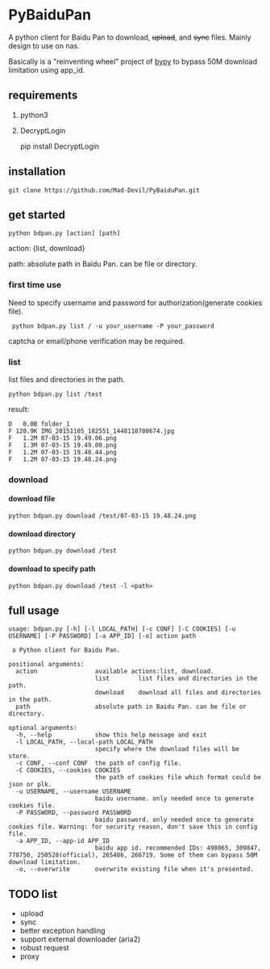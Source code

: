 # PyBaiduPan
A python client for Baidu Pan to download, ~~upload~~, and ~~sync~~ files.  Mainly design to use on nas.

Basically is a "reinventing wheel" project of [bypy](https://github.com/houtianze/bypy) to bypass 50M download limitation using app_id.
## requirements
1. python3
2. DecryptLogin


    pip install DecryptLogin
## installation
    git clone https://github.com/Mad-Devil/PyBaiduPan.git
## get started
    python bdpan.py [action] [path]
action: {list, download}

path: absolute path in Baidu Pan. can be file or directory.
### first time use
Need to specify username and password for authorization(generate cookies file).

     python bdpan.py list / -u your_username -P your_password
captcha or email/phone verification may be required.
### list
list files and directories in the path.

    python bdpan.py list /test
result:

    D   0.0B folder_1
    F 120.9K IMG_20151105_182551_1448110780674.jpg
    F   1.2M 07-03-15 19.49.06.png
    F   1.3M 07-03-15 19.49.00.png
    F   1.2M 07-03-15 19.48.44.png
    F   1.2M 07-03-15 19.48.24.png

### download
#### download file
    python bdpan.py download /test/07-03-15 19.48.24.png
#### download directory
    python bdpan.py download /test
#### download to specify path
    python bdpan.py download /test -l <path>
## full usage
    usage: bdpan.py [-h] [-l LOCAL_PATH] [-c CONF] [-C COOKIES] [-u USERNAME] [-P PASSWORD] [-a APP_ID] [-o] action path
    
     a Python client for Baidu Pan.
    
    positional arguments:
      action                available actions:list, download.
                            list		list files and directories in the path.
                            download	download all files and directories in the path.
      path                  absolute path in Baidu Pan. can be file or directory.
    
    optional arguments:
      -h, --help            show this help message and exit
      -l LOCAL_PATH, --local-path LOCAL_PATH
                            specify where the download files will be store.
      -c CONF, --conf CONF  the path of config file.
      -C COOKIES, --cookies COOKIES
                            the path of cookies file which format could be json or plk.
      -u USERNAME, --username USERNAME
                            baidu username. only needed once to generate cookies file.
      -P PASSWORD, --password PASSWORD
                            baidu password. only needed once to generate cookies file. Warning: for security reason, don't save this in config file.
      -a APP_ID, --app-id APP_ID
                            baidu app id. recommended IDs: 498065, 309847, 778750, 250528(official), 265486, 266719. Some of them can bypass 50M download limitation.
      -o, --overwrite       overwrite existing file when it's presented.
## TODO list
+ upload
+ sync
+ better exception handling
+ support external downloader (aria2)
+ robust request
+ proxy